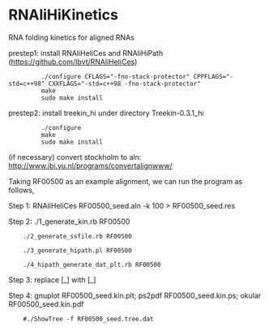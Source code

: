 # RNAliHiKinetics
RNA folding kinetics for aligned RNAs

prestep1: install RNAliHeliCes and RNAliHiPath (https://github.com/Ibvt/RNAliHeliCes)

             ./configure CFLAGS="-fno-stack-protector" CPPFLAGS="-std=c++98" CXXFLAGS="-std=c++98 -fno-stack-protector"
             make
             sudo make install

prestep2: install treekin_hi under directory Treekin-0.3.1_hi

             ./configure
             make
             sudo make install

(if necessary) convert stockholm to aln: http://www.ibi.vu.nl/programs/convertalignwww/

Taking RF00500 as an example alignment, we can run the program as follows,

Step 1: RNAliHeliCes RF00500_seed.aln -k 100 > RF00500_seed.res

Step 2: ./1_generate_kin.rb    RF00500

        ./2_generate_ssfile.rb RF00500
        
        ./3_generate_hipath.pl RF00500
        
        ./4_hipath_generate_dat_plt.rb RF00500

Step 3: replace [_] with [\_]

Step 4: gnuplot RF00500_seed.kin.plt; ps2pdf RF00500_seed.kin.ps; okular RF00500_seed.kin.pdf
        
        #./ShowTree -f RF00500_seed.tree.dat
